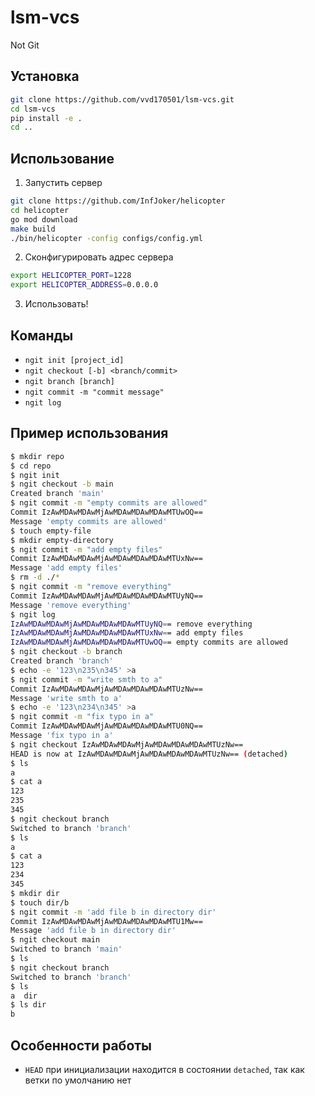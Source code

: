 # lsm-vcs

Not Git

## Установка

```bash
git clone https://github.com/vvd170501/lsm-vcs.git
cd lsm-vcs
pip install -e .
cd ..
```

## Использование

1. Запустить сервер

```bash
git clone https://github.com/InfJoker/helicopter
cd helicopter
go mod download
make build
./bin/helicopter -config configs/config.yml
```

2. Сконфигурировать адрес сервера

```bash
export HELICOPTER_PORT=1228
export HELICOPTER_ADDRESS=0.0.0.0
```

3. Использовать!

## Команды

- `ngit init [project_id]`
- `ngit checkout [-b] <branch/commit>`
- `ngit branch [branch]`
- `ngit commit -m "commit message"`
- `ngit log`

## Пример использования

```bash
$ mkdir repo
$ cd repo
$ ngit init
$ ngit checkout -b main
Created branch 'main'
$ ngit commit -m "empty commits are allowed"
Commit IzAwMDAwMDAwMjAwMDAwMDAwMDAwMTUwOQ==
Message 'empty commits are allowed'
$ touch empty-file
$ mkdir empty-directory
$ ngit commit -m "add empty files"
Commit IzAwMDAwMDAwMjAwMDAwMDAwMDAwMTUxNw==
Message 'add empty files'
$ rm -d ./*
$ ngit commit -m "remove everything"
Commit IzAwMDAwMDAwMjAwMDAwMDAwMDAwMTUyNQ==
Message 'remove everything'
$ ngit log
IzAwMDAwMDAwMjAwMDAwMDAwMDAwMTUyNQ== remove everything
IzAwMDAwMDAwMjAwMDAwMDAwMDAwMTUxNw== add empty files
IzAwMDAwMDAwMjAwMDAwMDAwMDAwMTUwOQ== empty commits are allowed
$ ngit checkout -b branch
Created branch 'branch'
$ echo -e '123\n235\n345' >a
$ ngit commit -m "write smth to a"
Commit IzAwMDAwMDAwMjAwMDAwMDAwMDAwMTUzNw==
Message 'write smth to a'
$ echo -e '123\n234\n345' >a
$ ngit commit -m "fix typo in a"
Commit IzAwMDAwMDAwMjAwMDAwMDAwMDAwMTU0NQ==
Message 'fix typo in a'
$ ngit checkout IzAwMDAwMDAwMjAwMDAwMDAwMDAwMTUzNw==
HEAD is now at IzAwMDAwMDAwMjAwMDAwMDAwMDAwMTUzNw== (detached)
$ ls
a
$ cat a
123
235
345
$ ngit checkout branch
Switched to branch 'branch'
$ ls
a
$ cat a
123
234
345
$ mkdir dir
$ touch dir/b
$ ngit commit -m 'add file b in directory dir'
Commit IzAwMDAwMDAwMjAwMDAwMDAwMDAwMTU1Mw==
Message 'add file b in directory dir'
$ ngit checkout main
Switched to branch 'main'
$ ls
$ ngit checkout branch
Switched to branch 'branch'
$ ls
a  dir
$ ls dir
b
```

## Особенности работы

- `HEAD` при инициализации находится в состоянии `detached`, так как ветки по умолчанию нет
